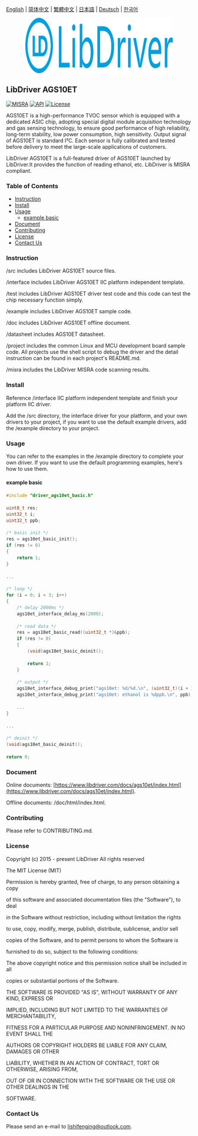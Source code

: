 [English](/README.md) | [ 简体中文](/README_zh-Hans.md) | [繁體中文](/README_zh-Hant.md) | [日本語](/README_ja.md) | [Deutsch](/README_de.md) | [한국어](/README_ko.md)

<div align=center>
<img src="/doc/image/logo.svg" width="400" height="150"/>
</div>

## LibDriver AGS10ET

[![MISRA](https://img.shields.io/badge/misra-compliant-brightgreen.svg)](/misra/README.md) [![API](https://img.shields.io/badge/api-reference-blue.svg)](https://www.libdriver.com/docs/ags10et/index.html) [![License](https://img.shields.io/badge/license-MIT-brightgreen.svg)](/LICENSE)

AGS10ET is a high-performance TVOC sensor which is equipped with a dedicated ASIC chip, adopting special digital module acquisition technology and gas sensing technology, to ensure good performance of high reliability, long-term stability, low power consumption, high sensitivity. Output signal of AGS10ET is standard I²C. Each sensor is fully calibrated and tested before delivery to meet the large-scale applications of customers.

LibDriver AGS10ET is a full-featured driver of AGS10ET launched by LibDriver.It provides the function of reading ethanol, etc. LibDriver is MISRA compliant.

### Table of Contents

  - [Instruction](#Instruction)
  - [Install](#Install)
  - [Usage](#Usage)
    - [example basic](#example-basic)
  - [Document](#Document)
  - [Contributing](#Contributing)
  - [License](#License)
  - [Contact Us](#Contact-Us)

### Instruction

/src includes LibDriver AGS10ET source files.

/interface includes LibDriver AGS10ET IIC platform independent template.

/test includes LibDriver AGS10ET driver test code and this code can test the chip necessary function simply.

/example includes LibDriver AGS10ET sample code.

/doc includes LibDriver AGS10ET offline document.

/datasheet includes AGS10ET datasheet.

/project includes the common Linux and MCU development board sample code. All projects use the shell script to debug the driver and the detail instruction can be found in each project's README.md.

/misra includes the LibDriver MISRA code scanning results.

### Install

Reference /interface IIC platform independent template and finish your platform IIC driver.

Add the /src directory, the interface driver for your platform, and your own drivers to your project, if you want to use the default example drivers, add the /example directory to your project.

### Usage

You can refer to the examples in the /example directory to complete your own driver. If you want to use the default programming examples, here's how to use them.

#### example basic

```C
#include "driver_ags10et_basic.h"

uint8_t res;
uint32_t i;
uint32_t ppb;

/* basic init */
res = ags10et_basic_init();
if (res != 0)
{
    return 1;
}

...
    
/* loop */
for (i = 0; i < 3; i++)
{
    /* delay 2000ms */
    ags10et_interface_delay_ms(2000);

    /* read data */
    res = ags10et_basic_read((uint32_t *)&ppb);
    if (res != 0)
    {
        (void)ags10et_basic_deinit();

        return 1;
    }

    /* output */
    ags10et_interface_debug_print("ags10et: %d/%d.\n", (uint32_t)(i + 1), (uint32_t)3);
    ags10et_interface_debug_print("ags10et: ethanol is %dppb.\n", ppb);
    
    ...
}

...
    
/* deinit */
(void)ags10et_basic_deinit();

return 0;
```

### Document

Online documents: [https://www.libdriver.com/docs/ags10et/index.html](https://www.libdriver.com/docs/ags10et/index.html).

Offline documents: /doc/html/index.html.

### Contributing

Please refer to CONTRIBUTING.md.

### License

Copyright (c) 2015 - present LibDriver All rights reserved



The MIT License (MIT) 



Permission is hereby granted, free of charge, to any person obtaining a copy

of this software and associated documentation files (the "Software"), to deal

in the Software without restriction, including without limitation the rights

to use, copy, modify, merge, publish, distribute, sublicense, and/or sell

copies of the Software, and to permit persons to whom the Software is

furnished to do so, subject to the following conditions: 



The above copyright notice and this permission notice shall be included in all

copies or substantial portions of the Software. 



THE SOFTWARE IS PROVIDED "AS IS", WITHOUT WARRANTY OF ANY KIND, EXPRESS OR

IMPLIED, INCLUDING BUT NOT LIMITED TO THE WARRANTIES OF MERCHANTABILITY,

FITNESS FOR A PARTICULAR PURPOSE AND NONINFRINGEMENT. IN NO EVENT SHALL THE

AUTHORS OR COPYRIGHT HOLDERS BE LIABLE FOR ANY CLAIM, DAMAGES OR OTHER

LIABILITY, WHETHER IN AN ACTION OF CONTRACT, TORT OR OTHERWISE, ARISING FROM,

OUT OF OR IN CONNECTION WITH THE SOFTWARE OR THE USE OR OTHER DEALINGS IN THE

SOFTWARE. 

### Contact Us

Please send an e-mail to lishifenging@outlook.com.